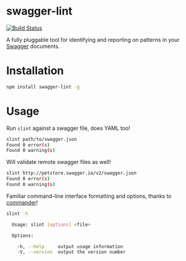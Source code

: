 # swagger-lint
[![Build Status](https://travis-ci.org/shellhead/swagger-lint.svg?branch=master)](https://travis-ci.org/shellhead/swagger-lint)

A fully pluggable tool for identifying and reporting on patterns in your
[Swagger][swagger] documents.

# Installation
``` sh
npm install swagger-lint -g
```

# Usage
Run `slint` against a swagger file, does YAML too!
``` sh
slint path/to/swagger.json
Found 0 error(s)
Found 0 warning(s)
```

Will validate remote swagger files as well!
``` sh
slint http://petstore.swagger.io/v2/swagger.json
Found 0 error(s)
Found 0 warning(s)
```

Familiar command-line interface formatting and options, thanks to
[commander][commander]!
``` sh
slint -h

  Usage: slint [options] <file>

  Options:

    -h, --help     output usage information
    -V, --version  output the version number
```

[swagger]: http://swagger.io/
[commander]: https://github.com/tj/commander.js
